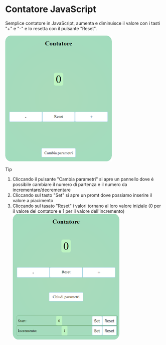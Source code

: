 # Contatore JavaScript
Semplice contatore in JavaScript, aumenta e diminuisce il valore con i tasti "+" e "-" e lo resetta con il pulsante "Reset".

![contaoreJS-chiuso-scalato](https://github.com/Danandree/contatoreJS/blob/main/assets/img/contaoreJS-chiuso-scalato.png)

> [!TIP]
> 1. Cliccando il pulsante "Cambia parametri" si apre un pannello dove é possibile cambiare il numero di partenza e il numero da incrementare/decrementare<br/>
> 2. Cliccando sul tasto "Set" si apre un promt dove possiamo inserire il valore a piacimento<br/>
> 3. Cliccando sul tasato "Reset" i valori tornano al loro valore iniziale (0 per il valore del contatore e 1 per il valore dell'incremento)<br/>
> ![contaoreJS-aperto-scalato](https://github.com/Danandree/contatoreJS/blob/main/assets/img/contaoreJS-aperto-scalato.png)

